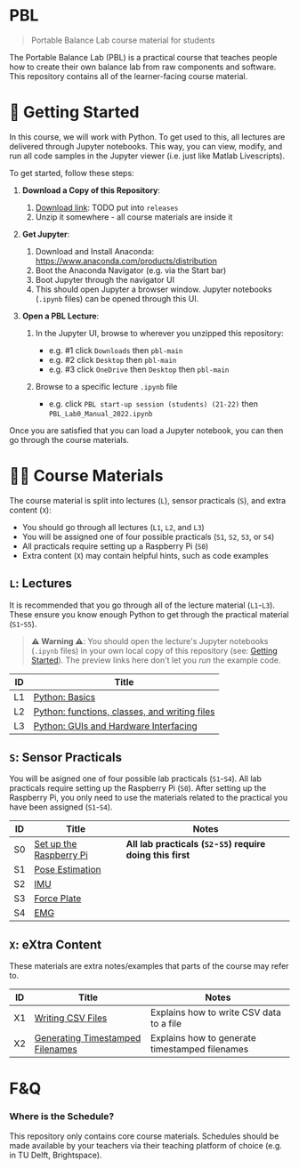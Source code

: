 # PBL

> Portable Balance Lab course material for students

The Portable Balance Lab (PBL) is a practical course that teaches people how to create their own balance lab from raw components and software. This repository contains all of the learner-facing course material.


# <a name="getting-started"></a> 🚀 Getting Started

In this course, we will work with Python. To get used to this, all lectures are delivered through Jupyter notebooks. This way, you can view, modify, and run all code samples in the Jupyter viewer (i.e. just like Matlab Livescripts).

To get started, follow these steps:

1. **Download a Copy of this Repository**:

    1. [Download link](https://github.com/PortableBalanceLab/PBLstaging/archive/adam_rearrangement.zip): TODO put into `releases`
    2. Unzip it somewhere - all course materials are inside it

2. **Get Jupyter**:

    1. Download and Install Anaconda: https://www.anaconda.com/products/distribution
    2. Boot the Anaconda Navigator (e.g. via the Start bar)
    3. Boot Jupyter through the navigator UI
    4. This should open Jupyter a browser window. Jupyter notebooks (`.ipynb` files) can be opened through this UI.

3. **Open a PBL Lecture**:

    1. In the Jupyter UI, browse to wherever you unzipped this repository:

        * e.g. #1 click `Downloads` then `pbl-main`
        * e.g. #2 click `Desktop` then `pbl-main`
        * e.g. #3 click `OneDrive` then `Desktop` then `pbl-main`

    2. Browse to a specific lecture `.ipynb` file

         * e.g. click `PBL start-up session (students) (21-22)` then `PBL_Lab0_Manual_2022.ipynb`

Once you are satisfied that you can load a Jupyter notebook, you can then go through the course materials.


# 👩‍🏫 Course Materials

The course material is split into lectures (`L`), sensor practicals (`S`), and extra content (`X`):

- You should go through all lectures (`L1`, `L2`, and `L3`)
- You will be assigned one of four possible practicals (`S1`, `S2`, `S3`, or `S4`)
- All practicals require setting up a Raspberry Pi (`S0`)
- Extra content (`X`) may contain helpful hints, such as code examples


## `L`: Lectures

It is recommended that you go through all of the lecture material (`L1`-`L3`). These ensure you know enough Python to get through the practical material (`S1`-`S5`).

> **⚠️ Warning ⚠️**: You should open the lecture's Jupyter notebooks (`.ipynb` files) in your own local copy of this repository (see: [Getting Started](#getting-started)). The preview links here don't let you *run* the example code.

| ID | Title |
| -- | ----- |
| L1 | [Python: Basics](L1_PythonBasics/L1_PythonBasics.ipynb) |
| L2 | [Python: functions, classes, and writing files](L2_PythonClassesAndWritingFiles/L2_PythonClassesAndWritingFiles.ipynb) |
| L3 | [Python: GUIs and Hardware Interfacing](L3_PythonGUIsAndHardware/L3_PythonGUIsAndHardware.ipynb) |


## `S`: Sensor Practicals

You will be asigned one of four possible lab practicals (`S1`-`S4`). All lab practicals require setting up the Raspberry Pi (`S0`). After setting up the Raspberry Pi, you only need to use the materials related to the practical you have been assigned (`S1`-`S4`).

| ID | Title | Notes |
| -- | ----- | ----- |
| S0 | [Set up the Raspberry Pi](S1_SetUpRaspberryPi/S1_SetUpRaspberryPi.ipynb) | **All lab practicals (`S2`-`S5`) require doing this first** |
| S1 | [Pose Estimation](S2_PoseEstimation/S2_PoseEstimation.ipynb) | |
| S2 | [IMU](S2_IMU/S2_IMU.ipynb) | |
| S3 | [Force Plate](S3_ForcePlate/S3_ForcePlate.ipynb) | |
| S4 | [EMG](S4_EMG/S4_EMG.ipynb) | |


## `X`: eXtra Content

These materials are extra notes/examples that parts of the course may refer to.

| ID | Title | Notes |
| -- | ----- | ----- |
| X1 | [Writing CSV Files](X1_WritingCSVFiles/X1_WritingCSVFiles.ipynb) | Explains how to write CSV data to a file |
| X2 | [Generating Timestamped Filenames](X2_GeneratingTimestampedFilenames/X2_GeneratingTimestampedFilenames.ipynb) | Explains how to generate timestamped filenames |


# F&Q

### Where is the Schedule?

This repository only contains core course materials. Schedules should be made available by your teachers via their teaching platform of choice (e.g. in TU Delft, Brightspace).
